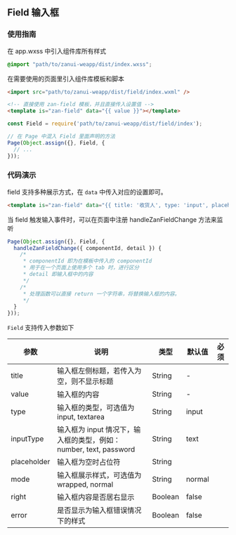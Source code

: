 ## Field 输入框

### 使用指南
在 app.wxss 中引入组件库所有样式
```css
@import "path/to/zanui-weapp/dist/index.wxss";
```

在需要使用的页面里引入组件库模板和脚本
```html
<import src="path/to/zanui-weapp/dist/field/index.wxml" />

<!-- 直接使用 zan-field 模板，并且直接传入设置值 -->
<template is="zan-field" data="{{ value }}"></template>
```
```js
const Field = require('path/to/zanui-weapp/dist/field/index');

// 在 Page 中混入 Field 里面声明的方法
Page(Object.assign({}, Field, {
  // ...
}));
```

### 代码演示
field 支持多种展示方式，在 `data` 中传入对应的设置即可。
```html
<template is="zan-field" data="{{ title: '收货人', type: 'input', placeholder: '名字', value }}"></template>
```

当 field 触发输入事件时，可以在页面中注册 handleZanFieldChange 方法来监听
```js
Page(Object.assign({}, Field, {
  handleZanFieldChange({ componentId, detail }) {
    /*
     * componentId 即为在模板中传入的 componentId
     * 用于在一个页面上使用多个 tab 时，进行区分
     * detail 即输入框中的内容
     */
    /*
     * 处理函数可以直接 return 一个字符串，将替换输入框的内容。
     */
  }
}));
```

`Field` 支持传入参数如下

| 参数       | 说明      | 类型       | 默认值       | 必须      |
|-----------|-----------|-----------|-------------|-------------|
| title | 输入框左侧标题，若传入为空，则不显示标题 | String | - | |
| value | 输入框的内容 | String  | - | |
| type | 输入框的类型，可选值为 input, textarea | String  | input | |
| inputType | 输入框为 input 情况下，输入框的类型，例如：number, text, password | String  | text | |
| placeholder | 输入框为空时占位符 | String  | | |
| mode | 输入框展示样式，可选值为 wrapped, normal | String | normal | |
| right | 输入框内容是否居右显示 | Boolean  | false | |
| error | 是否显示为输入框错误情况下的样式 | Boolean  | false | |

